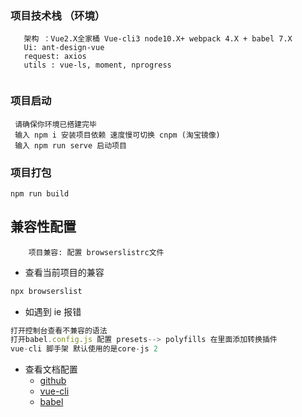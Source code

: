 ### 项目技术栈 （环境）
```
   架构 ：Vue2.X全家桶 Vue-cli3 node10.X+ webpack 4.X + babel 7.X
   Ui: ant-design-vue
   request: axios
   utils : vue-ls, moment, nprogress
   
```

### 项目启动 
```
 请确保你环境已搭建完毕
 输入 npm i 安装项目依赖 速度慢可切换 cnpm (淘宝镜像)
 输入 npm run serve 启动项目
```

### 项目打包
```
npm run build
```
## 兼容性配置
```
    项目兼容: 配置 browserslistrc文件
```
+ 查看当前项目的兼容
```javascript
npx browserslist
```
+ 如遇到 ie 报错 
```javascript
打开控制台查看不兼容的语法
打开babel.config.js 配置 presets--> polyfills 在里面添加转换插件 
vue-cli 脚手架 默认使用的是core-js 2 
```
+ 查看文档配置
    + [github]((https://github.com/vuejs/vue-cli/tree/dev/packages/%40vue/babel-preset-app#polyfills))
    + [vue-cli](https://cli.vuejs.org/zh/guide/browser-compatibility.html#usebuiltins-usage)
    + [babel](https://babeljs.io/docs/en/babel-preset-env)
